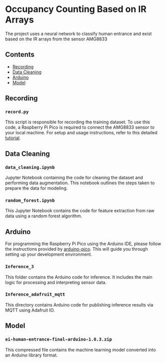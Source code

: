 # Occupancy Counting Based on IR Arrays

The project uses a neural network to classify human entrance and exist based on the IR arrays from the sensor AMG8833

## Contents

- [Recording](#recording)
- [Data Cleaning](#data-cleaning)
- [Arduino](#arduino)
- [Model](#model)

## Recording

### `record.py`

This script is responsible for recording the training dataset. To use this code, a Raspberry Pi Pico is required to connect the AMG8833 sensor to your local machine. For setup and usage instructions, refer to this detailed [tutorial](https://learn.adafruit.com/circuitpython-libraries-on-any-computer-with-raspberry-pi-pico/overview).

## Data Cleaning

### `data_cleaning.ipynb`

Jupyter Notebook containing the code for cleaning the dataset and performing data augmentation. This notebook outlines the steps taken to prepare the data for modeling.

### `random_forest.ipynb`

This Jupyter Notebook contains the code for feature extraction from raw data using a random forest algorithm.

## Arduino

For programming the Raspberry Pi Pico using the Arduino IDE, please follow the instructions provided by [arduino-pico](https://github.com/earlephilhower/arduino-pico). This will guide you through setting up your development environment.

### `Inference_3`

This folder contains the Arduino code for inference. It includes the main logic for processing and interpreting sensor data.

### `Inference_adafruit_mqtt`

This directory contains Arduino code for publishing inference results via MQTT using Adafruit IO.

## Model

### `ei-human-entrance-final-arduino-1.0.3.zip`

This compressed file contains the machine learning model converted into an Arduino library format.
